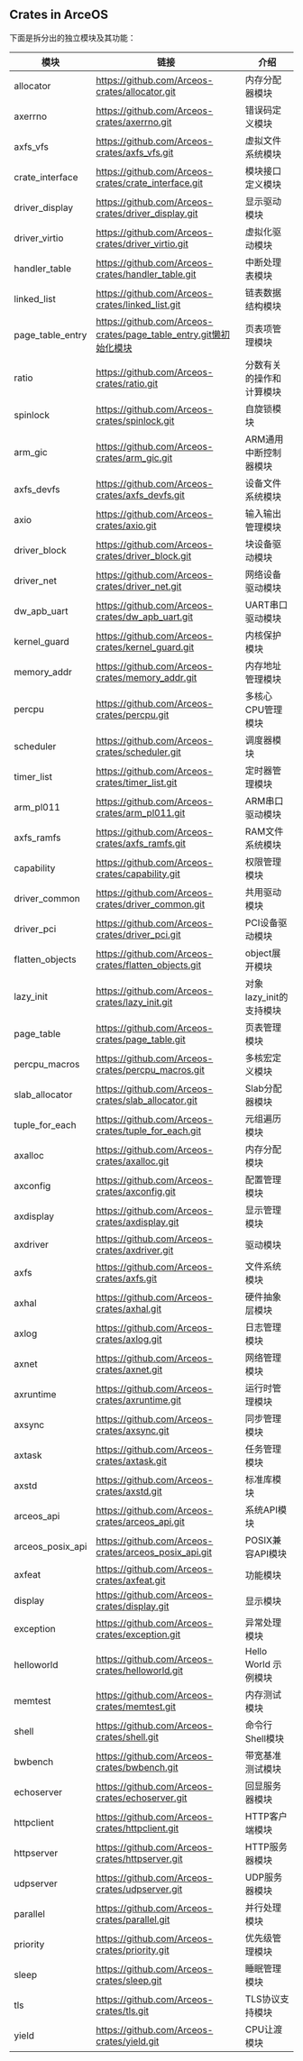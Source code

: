 ## Crates in ArceOS

下面是拆分出的独立模块及其功能：

| 模块             | 链接                                                         | 介绍                     |
| ---------------- | ------------------------------------------------------------ | ------------------------ |
| allocator        | https://github.com/Arceos-crates/allocator.git               | 内存分配器模块           |
| axerrno          | https://github.com/Arceos-crates/axerrno.git                 | 错误码定义模块           |
| axfs_vfs         | https://github.com/Arceos-crates/axfs_vfs.git                | 虚拟文件系统模块         |
| crate_interface  | https://github.com/Arceos-crates/crate_interface.git         | 模块接口定义模块         |
| driver_display   | https://github.com/Arceos-crates/driver_display.git          | 显示驱动模块             |
| driver_virtio    | https://github.com/Arceos-crates/driver_virtio.git           | 虚拟化驱动模块           |
| handler_table    | https://github.com/Arceos-crates/handler_table.git           | 中断处理表模块           |
| linked_list      | https://github.com/Arceos-crates/linked_list.git             | 链表数据结构模块         |
| page_table_entry | https://github.com/Arceos-crates/page_table_entry.git懒初始化模块 | 页表项管理模块           |
| ratio            | https://github.com/Arceos-crates/ratio.git                   | 分数有关的操作和计算模块 |
| spinlock         | https://github.com/Arceos-crates/spinlock.git                | 自旋锁模块               |
| arm_gic          | https://github.com/Arceos-crates/arm_gic.git                 | ARM通用中断控制器模块    |
| axfs_devfs       | https://github.com/Arceos-crates/axfs_devfs.git              | 设备文件系统模块         |
| axio             | https://github.com/Arceos-crates/axio.git                    | 输入输出管理模块         |
| driver_block     | https://github.com/Arceos-crates/driver_block.git            | 块设备驱动模块           |
| driver_net       | https://github.com/Arceos-crates/driver_net.git              | 网络设备驱动模块         |
| dw_apb_uart      | https://github.com/Arceos-crates/dw_apb_uart.git             | UART串口驱动模块         |
| kernel_guard     | https://github.com/Arceos-crates/kernel_guard.git            | 内核保护模块             |
| memory_addr      | https://github.com/Arceos-crates/memory_addr.git             | 内存地址管理模块         |
| percpu           | https://github.com/Arceos-crates/percpu.git                  | 多核心CPU管理模块        |
| scheduler        | https://github.com/Arceos-crates/scheduler.git               | 调度器模块               |
| timer_list       | https://github.com/Arceos-crates/timer_list.git              | 定时器管理模块           |
| arm_pl011        | https://github.com/Arceos-crates/arm_pl011.git               | ARM串口驱动模块          |
| axfs_ramfs       | https://github.com/Arceos-crates/axfs_ramfs.git              | RAM文件系统模块          |
| capability       | https://github.com/Arceos-crates/capability.git              | 权限管理模块             |
| driver_common    | https://github.com/Arceos-crates/driver_common.git           | 共用驱动模块             |
| driver_pci       | https://github.com/Arceos-crates/driver_pci.git              | PCI设备驱动模块          |
| flatten_objects  | https://github.com/Arceos-crates/flatten_objects.git         | object展开模块           |
| lazy_init        | https://github.com/Arceos-crates/lazy_init.git               | 对象lazy_init的支持模块  |
| page_table       | https://github.com/Arceos-crates/page_table.git              | 页表管理模块             |
| percpu_macros    | https://github.com/Arceos-crates/percpu_macros.git           | 多核宏定义模块           |
| slab_allocator   | https://github.com/Arceos-crates/slab_allocator.git          | Slab分配器模块           |
| tuple_for_each   | https://github.com/Arceos-crates/tuple_for_each.git          | 元组遍历模块             |
| axalloc          | https://github.com/Arceos-crates/axalloc.git                 | 内存分配模块             |
| axconfig         | https://github.com/Arceos-crates/axconfig.git                | 配置管理模块             |
| axdisplay        | https://github.com/Arceos-crates/axdisplay.git               | 显示管理模块             |
| axdriver         | https://github.com/Arceos-crates/axdriver.git                | 驱动模块                 |
| axfs             | https://github.com/Arceos-crates/axfs.git                    | 文件系统模块             |
| axhal            | https://github.com/Arceos-crates/axhal.git                   | 硬件抽象层模块           |
| axlog            | https://github.com/Arceos-crates/axlog.git                   | 日志管理模块             |
| axnet            | https://github.com/Arceos-crates/axnet.git                   | 网络管理模块             |
| axruntime        | https://github.com/Arceos-crates/axruntime.git               | 运行时管理模块           |
| axsync           | https://github.com/Arceos-crates/axsync.git                  | 同步管理模块             |
| axtask           | https://github.com/Arceos-crates/axtask.git                  | 任务管理模块             |
| axstd            | https://github.com/Arceos-crates/axstd.git                   | 标准库模块               |
| arceos_api       | https://github.com/Arceos-crates/arceos_api.git              | 系统API模块              |
| arceos_posix_api | https://github.com/Arceos-crates/arceos_posix_api.git        | POSIX兼容API模块         |
| axfeat           | https://github.com/Arceos-crates/axfeat.git                  | 功能模块                 |
| display          | https://github.com/Arceos-crates/display.git                 | 显示模块                 |
| exception        | https://github.com/Arceos-crates/exception.git               | 异常处理模块             |
| helloworld       | https://github.com/Arceos-crates/helloworld.git              | Hello World 示例模块     |
| memtest          | https://github.com/Arceos-crates/memtest.git                 | 内存测试模块             |
| shell            | https://github.com/Arceos-crates/shell.git                   | 命令行Shell模块          |
| bwbench          | https://github.com/Arceos-crates/bwbench.git                 | 带宽基准测试模块         |
| echoserver       | https://github.com/Arceos-crates/echoserver.git              | 回显服务器模块           |
| httpclient       | https://github.com/Arceos-crates/httpclient.git              | HTTP客户端模块           |
| httpserver       | https://github.com/Arceos-crates/httpserver.git              | HTTP服务器模块           |
| udpserver        | https://github.com/Arceos-crates/udpserver.git               | UDP服务器模块            |
| parallel         | https://github.com/Arceos-crates/parallel.git                | 并行处理模块             |
| priority         | https://github.com/Arceos-crates/priority.git                | 优先级管理模块           |
| sleep            | https://github.com/Arceos-crates/sleep.git                   | 睡眠管理模块             |
| tls              | https://github.com/Arceos-crates/tls.git                     | TLS协议支持模块          |
| yield            | https://github.com/Arceos-crates/yield.git                   | CPU让渡模块              |
